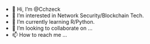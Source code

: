 - 👋 Hi, I’m @Cchzeck
- 👀 I’m interested in Network Security/Blockchain Tech.
- 🌱 I’m currently learning R/Python.
- 💞️ I’m looking to collaborate on ...
- 📫 How to reach me ...

<!---
Cchzeck/Cchzeck is a ✨ special ✨ repository because its `README.md` (this file) appears on your GitHub profile.
You can click the Preview link to take a look at your changes.
--->
